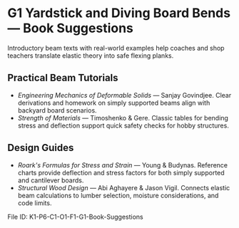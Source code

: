 # G1 Yardstick and Diving Board Bends — Book Suggestions

Introductory beam texts with real-world examples help coaches and shop teachers translate elastic theory into safe flexing planks.

## Practical Beam Tutorials
- *Engineering Mechanics of Deformable Solids* — Sanjay Govindjee. Clear derivations and homework on simply supported beams align with backyard board scenarios.
- *Strength of Materials* — Timoshenko & Gere. Classic tables for bending stress and deflection support quick safety checks for hobby structures.

## Design Guides
- *Roark's Formulas for Stress and Strain* — Young & Budynas. Reference charts provide deflection and stress factors for both simply supported and cantilever boards.
- *Structural Wood Design* — Abi Aghayere & Jason Vigil. Connects elastic beam calculations to lumber selection, moisture considerations, and code limits.

File ID: K1-P6-C1-O1-F1-G1-Book-Suggestions
